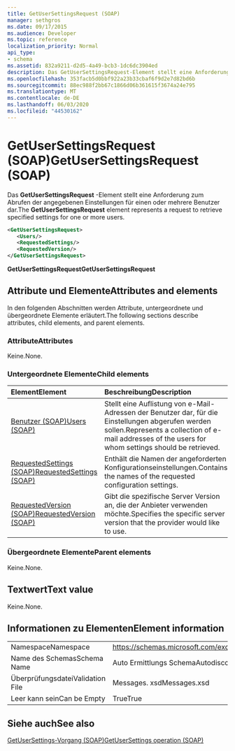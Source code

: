 ```yaml
---
title: GetUserSettingsRequest (SOAP)
manager: sethgros
ms.date: 09/17/2015
ms.audience: Developer
ms.topic: reference
localization_priority: Normal
api_type:
- schema
ms.assetid: 832a9211-d2d5-4a49-bcb3-1dc6dc3904ed
description: Das GetUserSettingsRequest-Element stellt eine Anforderung zum Abrufen der angegebenen Einstellungen für einen oder mehrere Benutzer dar.
ms.openlocfilehash: 353facb5d0bbf922a23b33cbaf6f9d2e7d82bd6b
ms.sourcegitcommit: 88ec988f2bb67c1866d06b361615f3674a24e795
ms.translationtype: MT
ms.contentlocale: de-DE
ms.lasthandoff: 06/03/2020
ms.locfileid: "44530162"
---
```

# <a name="getusersettingsrequest-soap"></a><span data-ttu-id="52ba5-103">GetUserSettingsRequest (SOAP)</span><span class="sxs-lookup"><span data-stu-id="52ba5-103">GetUserSettingsRequest (SOAP)</span></span>

<span data-ttu-id="52ba5-104">Das **GetUserSettingsRequest** -Element stellt eine Anforderung zum Abrufen der angegebenen Einstellungen für einen oder mehrere Benutzer dar.</span><span class="sxs-lookup"><span data-stu-id="52ba5-104">The **GetUserSettingsRequest** element represents a request to retrieve specified settings for one or more users.</span></span> 
  
```XML
<GetUserSettingsRequest>
   <Users/>
   <RequestedSettings/>
   <RequestedVersion/>
</GetUserSettingsRequest>
```

 <span data-ttu-id="52ba5-105">**GetUserSettingsRequest**</span><span class="sxs-lookup"><span data-stu-id="52ba5-105">**GetUserSettingsRequest**</span></span>
## <a name="attributes-and-elements"></a><span data-ttu-id="52ba5-106">Attribute und Elemente</span><span class="sxs-lookup"><span data-stu-id="52ba5-106">Attributes and elements</span></span>

<span data-ttu-id="52ba5-107">In den folgenden Abschnitten werden Attribute, untergeordnete und übergeordnete Elemente erläutert.</span><span class="sxs-lookup"><span data-stu-id="52ba5-107">The following sections describe attributes, child elements, and parent elements.</span></span>
  
### <a name="attributes"></a><span data-ttu-id="52ba5-108">Attribute</span><span class="sxs-lookup"><span data-stu-id="52ba5-108">Attributes</span></span>

<span data-ttu-id="52ba5-109">Keine.</span><span class="sxs-lookup"><span data-stu-id="52ba5-109">None.</span></span>
  
### <a name="child-elements"></a><span data-ttu-id="52ba5-110">Untergeordnete Elemente</span><span class="sxs-lookup"><span data-stu-id="52ba5-110">Child elements</span></span>

|<span data-ttu-id="52ba5-111">**Element**</span><span class="sxs-lookup"><span data-stu-id="52ba5-111">**Element**</span></span>|<span data-ttu-id="52ba5-112">**Beschreibung**</span><span class="sxs-lookup"><span data-stu-id="52ba5-112">**Description**</span></span>|
|:-----|:-----|
|[<span data-ttu-id="52ba5-113">Benutzer (SOAP)</span><span class="sxs-lookup"><span data-stu-id="52ba5-113">Users (SOAP)</span></span>](users-soap.md) <br/> |<span data-ttu-id="52ba5-114">Stellt eine Auflistung von e-Mail-Adressen der Benutzer dar, für die Einstellungen abgerufen werden sollen.</span><span class="sxs-lookup"><span data-stu-id="52ba5-114">Represents a collection of e-mail addresses of the users for whom settings should be retrieved.</span></span>  <br/> |
|[<span data-ttu-id="52ba5-115">RequestedSettings (SOAP)</span><span class="sxs-lookup"><span data-stu-id="52ba5-115">RequestedSettings (SOAP)</span></span>](requestedsettings-soap.md) <br/> |<span data-ttu-id="52ba5-116">Enthält die Namen der angeforderten Konfigurationseinstellungen.</span><span class="sxs-lookup"><span data-stu-id="52ba5-116">Contains the names of the requested configuration settings.</span></span>  <br/> |
|[<span data-ttu-id="52ba5-117">RequestedVersion (SOAP)</span><span class="sxs-lookup"><span data-stu-id="52ba5-117">RequestedVersion (SOAP)</span></span>](requestedversion-soap.md) <br/> |<span data-ttu-id="52ba5-118">Gibt die spezifische Server Version an, die der Anbieter verwenden möchte.</span><span class="sxs-lookup"><span data-stu-id="52ba5-118">Specifies the specific server version that the provider would like to use.</span></span>  <br/> |
   
### <a name="parent-elements"></a><span data-ttu-id="52ba5-119">Übergeordnete Elemente</span><span class="sxs-lookup"><span data-stu-id="52ba5-119">Parent elements</span></span>

<span data-ttu-id="52ba5-120">Keine.</span><span class="sxs-lookup"><span data-stu-id="52ba5-120">None.</span></span>
  
## <a name="text-value"></a><span data-ttu-id="52ba5-121">Textwert</span><span class="sxs-lookup"><span data-stu-id="52ba5-121">Text value</span></span>

<span data-ttu-id="52ba5-122">Keine.</span><span class="sxs-lookup"><span data-stu-id="52ba5-122">None.</span></span>
  
## <a name="element-information"></a><span data-ttu-id="52ba5-123">Informationen zu Elementen</span><span class="sxs-lookup"><span data-stu-id="52ba5-123">Element information</span></span>

|||
|:-----|:-----|
|<span data-ttu-id="52ba5-124">Namespace</span><span class="sxs-lookup"><span data-stu-id="52ba5-124">Namespace</span></span>  <br/> |https://schemas.microsoft.com/exchange/2010/Autodiscover  <br/> |
|<span data-ttu-id="52ba5-125">Name des Schemas</span><span class="sxs-lookup"><span data-stu-id="52ba5-125">Schema Name</span></span>  <br/> |<span data-ttu-id="52ba5-126">Auto Ermittlungs Schema</span><span class="sxs-lookup"><span data-stu-id="52ba5-126">Autodiscover schema</span></span>  <br/> |
|<span data-ttu-id="52ba5-127">Überprüfungsdatei</span><span class="sxs-lookup"><span data-stu-id="52ba5-127">Validation File</span></span>  <br/> |<span data-ttu-id="52ba5-128">Messages. xsd</span><span class="sxs-lookup"><span data-stu-id="52ba5-128">Messages.xsd</span></span>  <br/> |
|<span data-ttu-id="52ba5-129">Leer kann sein</span><span class="sxs-lookup"><span data-stu-id="52ba5-129">Can be Empty</span></span>  <br/> |<span data-ttu-id="52ba5-130">True</span><span class="sxs-lookup"><span data-stu-id="52ba5-130">True</span></span>  <br/> |
   
## <a name="see-also"></a><span data-ttu-id="52ba5-131">Siehe auch</span><span class="sxs-lookup"><span data-stu-id="52ba5-131">See also</span></span>



[<span data-ttu-id="52ba5-132">GetUserSettings-Vorgang (SOAP)</span><span class="sxs-lookup"><span data-stu-id="52ba5-132">GetUserSettings operation (SOAP)</span></span>](getusersettings-operation-soap.md)

